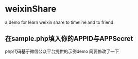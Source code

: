 # weixinShare
a demo for learn weixin share to timeline and to friend

## 在sample.php填入你的APPID与APPSecret

php代码基于微信公众平台提供的示例demo
简要修改了一下